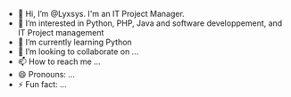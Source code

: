 - 👋 Hi, I’m @Lyxsys. I'm an IT Project Manager.
- 👀 I’m interested in Python, PHP, Java and software developpement, and IT Project management
- 🌱 I’m currently learning Python 
- 💞️ I’m looking to collaborate on ...
- 📫 How to reach me ...
- 😄 Pronouns: ...
- ⚡ Fun fact: ...

<!---
Lyxsys/Lyxsys is a ✨ special ✨ repository because its `README.md` (this file) appears on your GitHub profile.
You can click the Preview link to take a look at your changes.
--->
